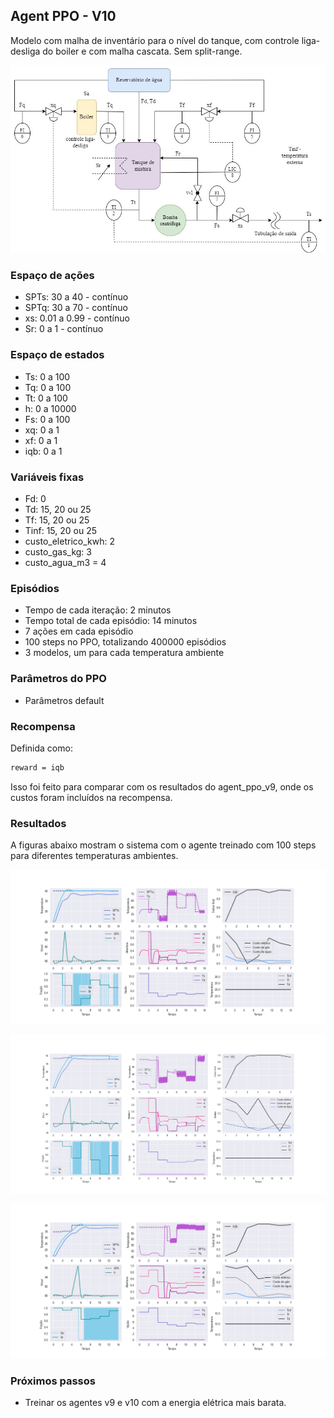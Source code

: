## Agent PPO - V10

Modelo com malha de inventário para o nível do tanque, com controle liga-desliga do boiler e com malha cascata. Sem split-range.

![chuveiro](https://github.com/mpaulazamin/tcc-models-rllib/blob/agent_ppo_v9/imagens/chuveiro_controle_t4a_sem_split.jpg)

### Espaço de ações

- SPTs: 30 a 40 - contínuo
- SPTq: 30 a 70 - contínuo
- xs: 0.01 a 0.99 - contínuo
- Sr: 0 a 1 - contínuo

### Espaço de estados

- Ts: 0 a 100
- Tq: 0 a 100
- Tt: 0 a 100
- h: 0 a 10000
- Fs: 0 a 100
- xq: 0 a 1
- xf: 0 a 1
- iqb: 0 a 1

### Variáveis fixas

- Fd: 0
- Td: 15, 20 ou 25
- Tf: 15, 20 ou 25
- Tinf: 15, 20 ou 25
- custo_eletrico_kwh: 2
- custo_gas_kg: 3
- custo_agua_m3 = 4

### Episódios

- Tempo de cada iteração: 2 minutos
- Tempo total de cada episódio: 14 minutos
- 7 ações em cada episódio
- 100 steps no PPO, totalizando 400000 episódios
- 3 modelos, um para cada temperatura ambiente

### Parâmetros do PPO

- Parâmetros default

### Recompensa

Definida como:

```bash
reward = iqb
```

Isso foi feito para comparar com os resultados do agent_ppo_v9, onde os custos foram incluídos na recompensa.

### Resultados

A figuras abaixo mostram o sistema com o agente treinado com 100 steps para diferentes temperaturas ambientes.

![image](https://github.com/mpaulazamin/tcc-models-rllib/blob/agent_ppo_v10/imagens/avalia%C3%A7%C3%A3o_agent_ppo_v10_Tinf25.png)

![image](https://github.com/mpaulazamin/tcc-models-rllib/blob/agent_ppo_v10/imagens/avalia%C3%A7%C3%A3o_agent_ppo_v10_Tinf20.png)

![image](https://github.com/mpaulazamin/tcc-models-rllib/blob/agent_ppo_v10/imagens/avalia%C3%A7%C3%A3o_agent_ppo_v10_Tinf15.png)

### Próximos passos

- Treinar os agentes v9 e v10 com a energia elétrica mais barata.
